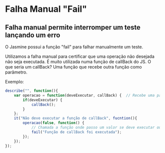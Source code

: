 # Falha Manual "Fail"
## Falha manual permite interromper um teste lançando um erro

O Jasmine possui a função "fail" para falhar manualmente um teste.

Utilizamos a falha manual para certificar que uma operação não desejada não seja executada.
É muito utilizada numa função de callBack do JS. O que seria um callBack?
Uma função que recebe outra função como parâmetro.

Exemplo:

```js
describe("", function(){
    var operacao = function(deveExecutar, callBack) {  // Recebe uma parâmetro "deveExecutar" e uma função "Callback" 
        if(deveExecutar) {
            callBack();  
        }
    };
    it("Não deve executar a função de callBack", fucntion(){  
        operacao(false, function() {   
            // Chamada a função onde passo um valor se deve executar ou não e a função a ser chamada e caso não queira que essa função seja executada, colocaríamos um fail, conforme abaixo 
            fail("Função de callBack foi executada");
        });
    });
});
```